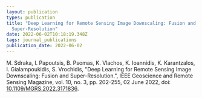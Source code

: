 ```yaml
---
layout: publication
types: publication
title: "Deep Learning for Remote Sensing Image Downscaling: Fusion and
  Super-Resolution"
date: 2022-06-02T10:18:19.348Z
tags: journal_publications
publication_date: 2022-06-02
---
```

<!--StartFragment-->

M. Sdraka, I. Papoutsis, B. Psomas, K. Vlachos, K. Ioannidis, K. Karantzalos, I. Gialampoukidis, S. Vrochidis, "Deep Learning for Remote Sensing Image Downscaling: Fusion and Super-Resolution.", IEEE Geoscience and Remote Sensing Magazine, vol. 10, no. 3, pp. 202-255, 02 June 2022, doi: [10.1109/MGRS.2022.3171836](https://doi.org/10.1109/MGRS.2022.3171836).

<!--EndFragment-->